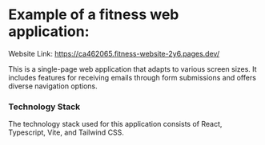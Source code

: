# Example of a fitness web application:

Website Link: https://ca462065.fitness-website-2y6.pages.dev/

This is a single-page web application that adapts to various screen sizes. It includes features for receiving emails through form submissions and offers diverse navigation options.

### Technology Stack
The technology stack used for this application consists of React, Typescript, Vite, and Tailwind CSS.



